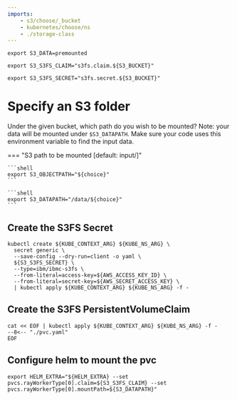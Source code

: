 ```yaml
---
imports:
    - s3/choose/_bucket
    - kubernetes/choose/ns
    - ./storage-class
---
```


```shell
export S3_DATA=premounted
```

```shell
export S3_S3FS_CLAIM="s3fs.claim.${S3_BUCKET}"
```

```shell
export S3_S3FS_SECRET="s3fs.secret.${S3_BUCKET}"
```

# Specify an S3 folder

Under the given bucket, which path do you wish to be mounted? Note:
your data will be mounted under `$S3_DATAPATH`. Make sure your code
uses this environment variable to find the input data.

=== "S3 path to be mounted [default: input/]"

    ```shell
    export S3_OBJECTPATH="${choice}"
    ```

    ```shell
    export S3_DATAPATH="/data/${choice}"
    ```

## Create the S3FS Secret

```shell
kubectl create ${KUBE_CONTEXT_ARG} ${KUBE_NS_ARG} \
  secret generic \
  --save-config --dry-run=client -o yaml \
  ${S3_S3FS_SECRET} \
  --type=ibm/ibmc-s3fs \
  --from-literal=access-key=${AWS_ACCESS_KEY_ID} \
  --from-literal=secret-key=${AWS_SECRET_ACCESS_KEY} \
  | kubectl apply ${KUBE_CONTEXT_ARG} ${KUBE_NS_ARG} -f -
```

## Create the S3FS PersistentVolumeClaim

```shell
cat << EOF | kubectl apply ${KUBE_CONTEXT_ARG} ${KUBE_NS_ARG} -f -
--8<-- "./pvc.yaml"
EOF
```

## Configure helm to mount the pvc

```shell
export HELM_EXTRA="${HELM_EXTRA} --set pvcs.rayWorkerType[0].claim=${S3_S3FS_CLAIM} --set pvcs.rayWorkerType[0].mountPath=${S3_DATAPATH}"
```
